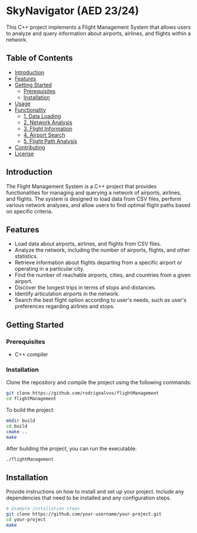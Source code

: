 # SkyNavigator (AED 23/24)

This C++ project implements a Flight Management System that allows users to analyze and query information about airports, airlines, and flights within a network.

## Table of Contents

- [Introduction](#introduction)
- [Features](#features)
- [Getting Started](#getting-started)
  - [Prerequisites](#prerequisites)
  - [Installation](#installation)
- [Usage](#usage)
- [Functionality](#functionality)
  - [1. Data Loading](#1-data-loading)
  - [2. Network Analysis](#2-network-analysis)
  - [3. Flight Information](#3-flight-information)
  - [4. Airport Search](#4-airport-search)
  - [5. Flight Path Analysis](#5-flight-path-analysis)
- [Contributing](#contributing)
- [License](#license)


## Introduction

The Flight Management System is a C++ project that provides functionalities for managing and querying a network of airports, airlines, and flights. The system is designed to load data from CSV files, perform various network analyses, and allow users to find optimal flight paths based on specific criteria.

## Features

- Load data about airports, airlines, and flights from CSV files.
- Analyze the network, including the number of airports, flights, and other statistics.
- Retrieve information about flights departing from a specific airport or operating in a particular city.
- Find the number of reachable airports, cities, and countries from a given airport.
- Discover the longest trips in terms of stops and distances.
- Identify articulation airports in the network.
- Search the best flight option according to user's needs, such as user's preferences regarding airlines and stops.


## Getting Started

### Prerequisites

- C++ compiler

### Installation

Clone the repository and compile the project using the following commands:

```bash
git clone https://github.com/rodrigoalvvs/flightManagement
cd flightManagement
```

To build the project:

```bash
mkdir build
cd build
cmake ..
make
```

After building the project, you can run the executable:

```bash
./flightManagement
```




## Installation

Provide instructions on how to install and set up your project. Include any dependencies that need to be installed and any configuration steps.

```bash
# Example installation steps
git clone https://github.com/your-username/your-project.git
cd your-project
make